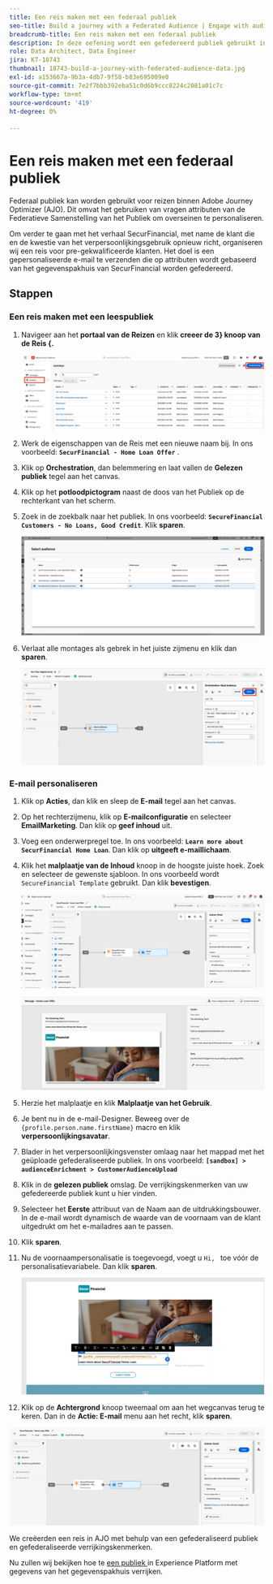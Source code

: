 ```yaml
---
title: Een reis maken met een federaal publiek
seo-title: Build a journey with a Federated Audience | Engage with audiences directly from your data warehouse using Federated Audience Composition
breadcrumb-title: Een reis maken met een federaal publiek
description: In deze oefening wordt een gefedereerd publiek gebruikt in een Journey Optimizer reis.
role: Data Architect, Data Engineer
jira: KT-18743
thumbnail: 18743-build-a-journey-with-federated-audience-data.jpg
exl-id: a153667a-9b3a-4db7-9f58-b83e695009e0
source-git-commit: 7e2f7bbb392eba51c0d6b9ccc8224c2081a01c7c
workflow-type: tm+mt
source-wordcount: '419'
ht-degree: 0%

---
```


# Een reis maken met een federaal publiek

Federaal publiek kan worden gebruikt voor reizen binnen Adobe Journey Optimizer (AJO). Dit omvat het gebruiken van vragen attributen van de Federatieve Samenstelling van het Publiek om overseinen te personaliseren.

Om verder te gaan met het verhaal SecurFinancial, met name de klant die en de kwestie van het verpersoonlijkingsgebruik opnieuw richt, organiseren wij een reis voor pre-gekwalificeerde klanten. Het doel is een gepersonaliseerde e-mail te verzenden die op attributen wordt gebaseerd van het gegevenspakhuis van SecurFinancial worden gefedereerd.

## Stappen

### Een reis maken met een leespubliek

1. Navigeer aan het **portaal van de Reizen** en klik **creeer de 3&rbrace; knoop van de Reis &lbrace;.**

   ![ creeer-a-reis ](assets/create-journey.png)

2. Werk de eigenschappen van de Reis met een nieuwe naam bij. In ons voorbeeld: **`SecurFinancial - Home Loan Offer`** .

3. Klik op **Orchestration**, dan belemmering en laat vallen de **Gelezen publiek** tegel aan het canvas.

4. Klik op het **potloodpictogram** naast de doos van het Publiek op de rechterkant van het scherm.

5. Zoek in de zoekbalk naar het publiek. In ons voorbeeld: **`SecureFinancial Customers - No Loans, Good Credit`**. Klik **sparen**.

   ![ creeer-a-reis ](assets/select-audience.png)

6. Verlaat alle montages als gebrek in het juiste zijmenu en klik dan **sparen**.

   ![ sparen-publiek-montages ](assets/save-audience-settings.png)

### E-mail personaliseren

1. Klik op **Acties**, dan klik en sleep de **E-mail** tegel aan het canvas.

2. Op het rechterzijmenu, klik op **E-mailconfiguratie** en selecteer **EmailMarketing**. Dan klik op **geef inhoud** uit.

3. Voeg een onderwerpregel toe. In ons voorbeeld: **`Learn more about SecurFinancial Home Loan`**. Dan klik op **uitgeeft e-maillichaam**.

4. Klik het **malplaatje van de Inhoud** knoop in de hoogste juiste hoek. Zoek en selecteer de gewenste sjabloon. In ons voorbeeld wordt `SecureFinancial Template` gebruikt. Dan klik **bevestigen**.

   ![ reis-e-mail-config ](assets/journey-email-config.png)

   ![ reis-e-mail-bevestig ](assets/journey-email-confirm.png)

5. Herzie het malplaatje en klik **Malplaatje van het Gebruik**.

6. Je bent nu in de e-mail-Designer. Beweeg over de `{profile.person.name.firstName}` macro en klik **verpersoonlijkingsavatar**.

7. Blader in het verpersoonlijkingsvenster omlaag naar het mappad met het geüploade gefederaliseerde publiek. In ons voorbeeld: **`[sandbox] > audienceEnrichment > CustomerAudienceUpload`**

8. Klik in de **gelezen publiek** omslag. De verrijkingskenmerken van uw gefedereerde publiek kunt u hier vinden.

9. Selecteer het **Eerste** attribuut van de Naam aan de uitdrukkingsbouwer. In de e-mail wordt dynamisch de waarde van de voornaam van de klant uitgedrukt om het e-mailadres aan te passen.

10. Klik **sparen**.

11. Nu de voornaampersonalisatie is toegevoegd, voegt u `Hi, ` toe vóór de personalisatievariabele. Dan klik **sparen**.

    ![ reis-e-mail-sparen ](assets/journey-email-save.png)

12. Klik op de **Achtergrond** knoop tweemaal om aan het wegcanvas terug te keren. Dan in de **Actie: E-mail** menu aan het recht, klik **sparen**.

   ![ sparen-definitief-reis ](assets/save-final-journey.png)

We creëerden een reis in AJO met behulp van een gefederaliseerd publiek en gefederaliseerde verrijkingskenmerken.

Nu zullen wij bekijken hoe te [ een publiek ](federated-audience-composition.md) in Experience Platform met gegevens van het gegevenspakhuis verrijken.

